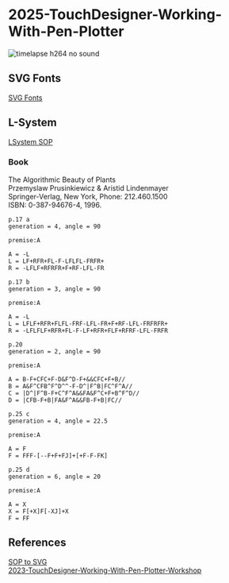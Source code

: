 # 2025-TouchDesigner-Working-With-Pen-Plotter

![timelapse h264 no sound](https://github.com/user-attachments/assets/300696c6-2814-4f14-a73e-649a5ca7381c)


## SVG Fonts
[SVG Fonts](https://gitlab.com/oskay/svg-fonts)

## L-System
[LSystem SOP](https://docs.derivative.ca/LSystem_SOP)

### Book
The Algorithmic Beauty of Plants    
Przemyslaw Prusinkiewicz & Aristid Lindenmayer    
Springer-Verlag, New York, Phone: 212.460.1500    
ISBN: 0-387-94676-4, 1996.    

```
p.17 a
generation = 4, angle = 90

premise:A

A = -L
L = LF+RFR+FL-F-LFLFL-FRFR+
R = -LFLF+RFRFR+F+RF-LFL-FR
```

```
p.17 b
generation = 3, angle = 90

premise:A

A = -L
L = LFLF+RFR+FLFL-FRF-LFL-FR+F+RF-LFL-FRFRFR+
R = -LFLFLF+RFR+FL-F-LF+RFR+FLF+RFRF-LFL-FRFR
```

```
p.20
generation = 2, angle = 90

premise:A

A = B-F+CFC+F-D&F^D-F+&&CFC+F+B//
B = A&F^CFB^F^D^^-F-D^|F^B|FC^F^A//
C = |D^|F^B-F+C^F^A&&FA&F^C+F+B^F^D//
D = |CFB-F+B|FA&F^A&&FB-F+B|FC//
```

```
p.25 c
generation = 4, angle = 22.5

premise:A

A = F
F = FFF-[--F+F+FJ]+[+F-F-FK]
```

```
p.25 d
generation = 6, angle = 20

premise:A

A = X
X = F[+X]F[-XJ]+X
F = FF
```

## References
[SOP to SVG](https://github.com/raganmd/touchdesigner-sop-to-svg)    
[2023-TouchDesigner-Working-With-Pen-Plotter-Workshop](https://github.com/gwangyu-lee/2023-TouchDesigner-Working-With-Pen-Plotter-Workshop?tab=readme-ov-file)
